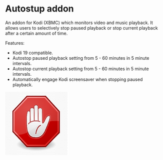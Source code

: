 # Autostup addon
An addon for Kodi (XBMC) which monitors video and music playback.  It allows users to selectively stop paused playback or stop  current playback after a certain amount of time.

Features:
- Kodi 19 compatible.
- Autostop paused playback setting from 5 - 60 minutes in 5 minute intervals.
- Autostop current playback setting from 5 - 60 minutes in 5 minute intervals.
- Automatically engage Kodi screensaver when stopping paused playback.

<img src="/resources/icon.png" width="40%">


